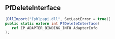 ## PfDeleteInterface

```csharp
[DllImport("Iphlpapi.dll", SetLastError = true)]
public static extern int PfDeleteInterface(
   ref IP_ADAPTER_BINDING_INFO AdapterInfo
);
```

